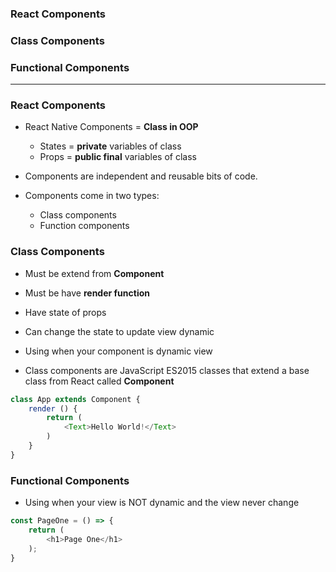 ### React Components
### Class Components
### Functional Components

--------------------------------------------------------------

### React Components

* React Native Components = **Class in OOP**
  * States = **private** variables of class
  * Props = **public final** variables of class
  
* Components are independent and reusable bits of code.
* Components come in two types:
    * Class components
    * Function components
    
### Class Components

* Must be extend from **Component**
* Must be have **render function**
* Have state of props
* Can change the state to update view dynamic
* Using when your component is dynamic view

* Class components are JavaScript ES2015 classes that extend a base class from React called **Component**

```js
class App extends Component {
    render () {
        return (
            <Text>Hello World!</Text>
        )
    }
}
```

### Functional Components

* Using when your view is NOT dynamic and the view never change

```js
const PageOne = () => {
    return (
        <h1>Page One</h1>
    );
}
```
